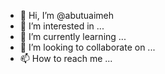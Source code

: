 - 👋 Hi, I’m @abutuaimeh
- 👀 I’m interested in ...
- 🌱 I’m currently learning ...
- 💞️ I’m looking to collaborate on ...
- 📫 How to reach me ...

<!---
abutuaimeh/abutuaimeh is a ✨ special ✨ repository because its `README.md` (this file) appears on your GitHub profile.
You can click the Preview link to take a look at your changes.
--->
